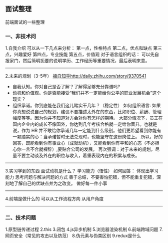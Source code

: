 ## 面试整理
前端面试的一些整理
### 一、非技术问
1.自我介绍
可以从一下几点来分析：
第一点，性格特点
第二点，优点和缺点
第三点，兴趣爱好
第四点，专业技能
第五点，价值观
对于语言组织的话：
可以先自报家门，然后简明扼要的说明学历、工作经历等重要情况，最后表明来意。
___
2.未来的规划（3-5年）
[摘自知乎](http://daily.zhihu.com/story/9370541)http://daily.zhihu.com/story/9370541
* 自我认知。你对自己是否了解？了解得足够充分靠谱吗?
* 动机和价值观。你是否能接受“我们并不一定能给你公平的职业发展机会”这个现实？
* 组织承诺。你到底能在我们这儿踏实干几年？（稳定性）
如何组织语言:
如果你真想说说自己的规划，建议不要描述太外在的东西，比如职位、薪酬、管理幅度等等。因为你并不知道对方会对你有怎样的期待。
大部分情况下，员工在国内企业内的成长不像国外，你达到几年考核合格就一定给你晋升。也就是说，作为 HR 并不敢给你承诺几年一定能到什么级别。他们更希望看到你能有一颗踏实的心：当承诺暂时无法兑现时，也能坚守在这份岗位上。
所以，好的回答，既能看到你有事业心（成就动机），又能看到你有平和的心态（不必担心你一言不合就裸辞）,要贴合公司的发展。
再次强调：对于未来的规划，尽量不要主动谈及外在的职位与收入，着重表现内在的积累与成长。
___
3.实习学到的东西
面试动机是什么？
学习能力（悟性）
如何回答：
体现出学习能力
思考问题与解决问题的方式
善于总结，不要害怕犯错，但不能重复犯错，深刻地了解自己的优缺点并为之改变。
做好每一件小事
___
4.前端是做什么的
可以从工作流程方向
从用户角度
___
### 二、技术问题
1.原型链传递过程
2.this
3.闭包
4.js异步机制
5.浏览器渲染机制
6.前端跨域问题
7.网页安全（常见的攻击以及防范）
8.伪元素与伪类区别
9.redux是什么

